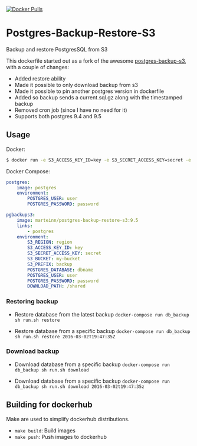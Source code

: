 [![Docker Pulls](https://img.shields.io/docker/pulls/marteinn/postgres-backup-restore-s3.svg)](https://hub.docker.com/r/marteinn/postgres-backup-restore-s3/)


# Postgres-Backup-Restore-S3

Backup and restore PostgresSQL from S3

This dockerfile started out as a fork of the awesome [postgres-backup-s3](https://github.com/schickling/dockerfiles/tree/master/postgres-backup-s3), with a couple of changes:
- Added restore ability
- Made it possible to only download backup from s3
- Made it possible to pin another postgres version in dockerfile
- Added so backup sends a current.sql.gz along with the timestamped backup
- Removed cron job (since I have no need for it)
- Supports both postgres 9.4 and 9.5


## Usage

Docker:
```sh
$ docker run -e S3_ACCESS_KEY_ID=key -e S3_SECRET_ACCESS_KEY=secret -e S3_BUCKET=my-bucket -e S3_PREFIX=backup -e POSTGRES_DATABASE=dbname -e POSTGRES_USER=user -e POSTGRES_PASSWORD=password -e POSTGRES_HOST=localhost marteinn/postgres-backup-restore-s3:9.5
```

Docker Compose:
```yaml
postgres:
    image: postgres
    environment:
        POSTGRES_USER: user
        POSTGRES_PASSWORD: password

pgbackups3:
    image: marteinn/postgres-backup-restore-s3:9.5
    links:
        - postgres
    environment:
        S3_REGION: region
        S3_ACCESS_KEY_ID: key
        S3_SECRET_ACCESS_KEY: secret
        S3_BUCKET: my-bucket
        S3_PREFIX: backup
        POSTGRES_DATABASE: dbname
        POSTGRES_USER: user
        POSTGRES_PASSWORD: password
        DOWNLOAD_PATH: /shared
```

### Restoring backup

- Restore database from the latest backup
`docker-compose run db_backup sh run.sh restore`

- Restore database from a specific backup
`docker-compose run db_backup sh run.sh restore 2016-03-02T19:47:35Z`

### Download backup

- Download database from a specific backup
`docker-compose run db_backup sh run.sh download`

- Download database from a specific backup
`docker-compose run db_backup sh run.sh download 2016-03-02t19:47:35z`


## Building for dockerhub

Make are used to simplify dockerhub distributions.

- `make build`: Build images
- `make push`: Push images to dockerhub
